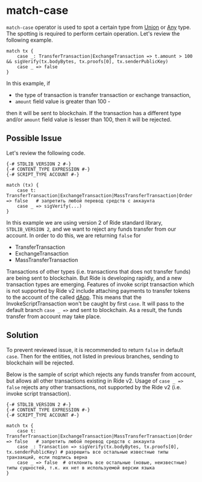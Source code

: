 # match-case

`match-case` operator is used to spot a certain type from [Union](/en/ride/data-types/union) or [Any](/en/ride/data-types/any) type. The spotting is required to perform certain operation. Let's review the following example.

```ride
match tx {
    case _: TransferTransaction|ExchangeTransaction => t.amount > 100 && sigVerify(tx.bodyBytes, tx.proofs[0], tx.senderPublicKey)
    case _ => false
}
```

In this example, if

* the type of transaction is transfer transaction or exchange transaction,
* `amount` field value is greater than 100 -

then it will be sent to blockchain. If the transaction has a different type and/or `amount` field value is lesser than 100, then it will be rejected.

## Possible Issue

Let's review the following code.

```ride
{-# STDLIB_VERSION 2 #-}
{-# CONTENT_TYPE EXPRESSION #-}
{-# SCRIPT_TYPE ACCOUNT #-}

match (tx) {
    case t: TransferTransaction|ExchangeTransaction|MassTransferTransaction|Order => false   # запретить любой перевод средств с аккаунта
    case _ => sigVerify(...)
}
```

In this example we are using version 2 of Ride standard library, `STDLIB_VERSION 2`, and we want to reject any funds transfer from our account. In order to do this, we are returning `false` for  

* TransferTransaction
* ExchangeTransaction
* MassTransferTransaction

Transactions of other types (i.e. transactions that does not transfer funds) are being sent to blockchain. But Ride is developing rapidly, and a new transaction types are emerging. Features of invoke script transaction which is not supported by Ride v2 include attaching payments to transfer tokens to the account of the called [dApp](/en/blockchain/account/dapp). This means that the InvokeScriptTransaction won't be caught by first `case`. It will pass to the default branch `case _ =>` and sent to blockchain. As a result, the funds transfer from account may take place.

## Solution

To prevent reviewed issue, it is recommended to return `false` in default `case`. Then for the entities, not listed in previous branches, sending to blockchain will be rejected.

Below is the sample of script which rejects any funds transfer from account, but allows all other transactions existing in Ride v2. Usage of `case _ => false` rejects any other transactions, not supported by the Ride v2 (i.e. invoke script transaction).

```ride
{-# STDLIB_VERSION 2 #-}
{-# CONTENT_TYPE EXPRESSION #-}
{-# SCRIPT_TYPE ACCOUNT #-}
  
match tx {
    case t: TransferTransaction|ExchangeTransaction|MassTransferTransaction|Order => false   # запретить любой перевод средств с аккаунта
    case _: Transaction => sigVerify(tx.bodyBytes, tx.proofs[0], tx.senderPublicKey) # разрешить все остальные известные типы транзакций, если подпись верна
    case _ => false  # отклонить все остальные (новые, неизвестные) типы сущностей, т.к. их нет в используемой версии языка
}
```
